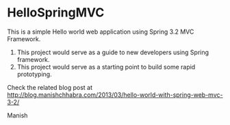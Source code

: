 HelloSpringMVC
==============
This is a simple Hello world web application using Spring 3.2 MVC Framework.

1. This project would serve as a guide to new developers using Spring framework.
2. This project would serve as a starting point to build some rapid prototyping.

Check the related blog post at http://blog.manishchhabra.com/2013/03/hello-world-with-spring-web-mvc-3-2/

Manish
